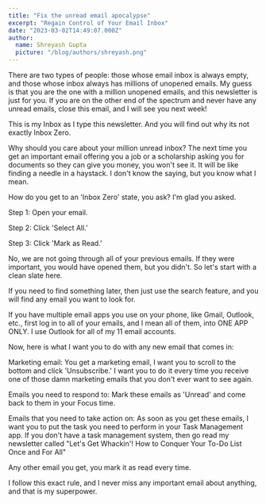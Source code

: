 ```yaml
---
title: "Fix the unread email apocalypse"
excerpt: "Regain Control of Your Email Inbox"
date: "2023-03-02T14:49:07.000Z"
author:
  name: Shreyash Gupta
  picture: "/blog/authors/shreyash.png"
---
```


There are two types of people: those whose email inbox is always empty, and those whose inbox always has millions of unopened emails. My guess is that you are the one with a million unopened emails, and this newsletter is just for you. If you are on the other end of the spectrum and never have any unread emails, close this email, and I will see you next week!

This is my Inbox as I type this newsletter. And you will find out why its not exactly Inbox Zero.

Why should you care about your million unread inbox? The next time you get an important email offering you a job or a scholarship asking you for documents so they can give you money, you won't see it. It will be like finding a needle in a haystack. I don't know the saying, but you know what I mean.

How do you get to an 'Inbox Zero' state, you ask? I'm glad you asked.

Step 1: Open your email.

Step 2: Click 'Select All.'

Step 3: Click 'Mark as Read.'

No, we are not going through all of your previous emails. If they were important, you would have opened them, but you didn't. So let's start with a clean slate here.

If you need to find something later, then just use the search feature, and you will find any email you want to look for.

If you have multiple email apps you use on your phone, like Gmail, Outlook, etc., first log in to all of your emails, and I mean all of them, into ONE APP ONLY. I use Outlook for all of my 11 email accounts.

Now, here is what I want you to do with any new email that comes in:

Marketing email: You get a marketing email, I want you to scroll to the bottom and click 'Unsubscribe.' I want you to do it every time you receive one of those damn marketing emails that you don't ever want to see again.

Emails you need to respond to: Mark these emails as 'Unread' and come back to them in your Focus time.

Emails that you need to take action on: As soon as you get these emails, I want you to put the task you need to perform in your Task Management app. If you don't have a task management system, then go read my newsletter called "Let's Get Whackin'! How to Conquer Your To-Do List Once and For All"

Any other email you get, you mark it as read every time.

I follow this exact rule, and I never miss any important email about anything, and that is my superpower. 